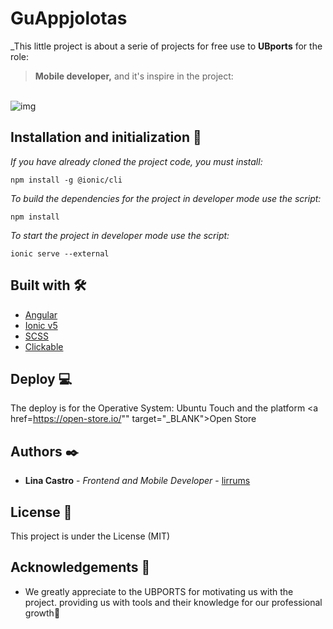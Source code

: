 # GuAppjolotas

_This little project is about a serie of projects for free use to **UBports** for the role:
> **Mobile developer,** and it's inspire in the project:
<br>
<img src="https://figmaelements.com/wp-content/uploads/2020/12/food-recipe-app.png" alt="img">
<br>

## Installation and initialization 🔧

_If you have already cloned the project code, you must install:_

```
npm install -g @ionic/cli 
```
_To build the dependencies for the project in developer mode use the script:_

```
npm install
``` 
_To start the project in developer mode use the script:_

```
ionic serve --external
```

## Built with 🛠️

- [Angular](https://angular.io/)
- [Ionic v5](https://ionic.io/)
- [SCSS](https://sass-lang.com/)
- [Clickable](https://clickable-ut.dev/en/dev/index.html)


## Deploy 💻 
The deploy is for the Operative System: Ubuntu Touch and the platform <a href=https://open-store.io/"" target="_BLANK">Open Store</a>

## Authors ✒️

- **Lina Castro** - _Frontend and Mobile Developer_ - [lirrums](https://github.com/lirrumscode)

## License 📄

This project is under the License (MIT)

## Acknowledgements 🎁

- We greatly appreciate to the UBPORTS for motivating us with the project. providing us with tools and their knowledge for our professional growth📢
